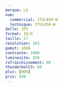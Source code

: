 ```yaml
---
marque: LG
nom:
  commercial: 27UL850-W
  technique: 27UL850-W
dalle: IPS
format: 16/9
taille: 27
resolution: 163
gamut: sRGB
contraste: 1000
luminosite: 350
rafraichissement: 60
thunderbolt3: 60
plus: [HDR]
prix: 449
---
```

